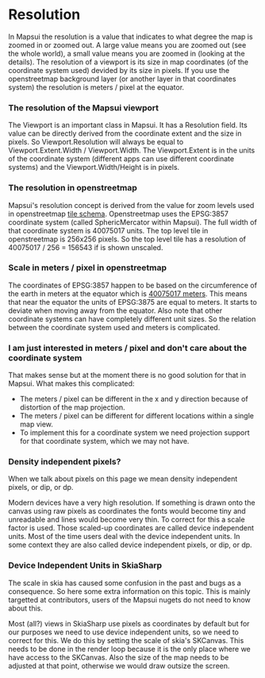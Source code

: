 # Resolution

In Mapsui the resolution is a value that indicates to what degree the map is zoomed in or zoomed out. A large value means you are zoomed out (see the whole world), a small value means you are zoomed in (looking at the details). The resolution of a viewport is its size in map coordinates (of the coordinate system used) devided by its size in pixels. If you use the openstreetmap background layer (or another layer in that coordinates system) the resolution is meters / pixel at the equator.

### The resolution of the Mapsui viewport
The Viewport is an important class in Mapsui. It has a Resolution field. Its value can be directly derived from the coordinate extent and the size in pixels. So Viewport.Resolution will always be equal to Viewport.Extent.Width / Viewport.Width. The Viewport.Extent is in the units of the coordinate system (different apps can use different coordinate systems) and the Viewport.Width/Height is in pixels.

### The resolution in openstreetmap
Mapsui's resolution concept is derived from the value for zoom levels used in openstreetmap [tile schema](https://wiki.openstreetmap.org/wiki/Zoom_levels). Openstreetmap uses the EPSG:3857 coordinate system (called SphericMercator within Mapsui). The full width of that coordinate system is 40075017 units. The top level tile in openstreetmap is 256x256 pixels. So the top level tile has a resolution of 40075017 / 256 = 156543 if is shown unscaled.

### Scale in meters / pixel in openstreetmap
The coordinates of EPSG:3857 happen to be based on the circumference of the earth in meters at the equator which is [40075017 meters](https://en.wikipedia.org/wiki/Earth%27s_circumference). This means that near the equator the units of EPSG:3875 are equal to meters. It starts to deviate when moving away from the equator. Also note that other coordinate systems can have completely different unit sizes. So the relation between the coordinate system used and meters is complicated.

### I am just interested in meters / pixel and don't care about the coordinate system
That makes sense but at the moment there is no good solution for that in Mapsui. What makes this complicated:

- The meters / pixel can be different in the x and y direction because of distortion of the map projection.
- The meters / pixel can be different for different locations within a single map view.
- To implement this for a coordinate system we need projection support for that coordinate system, which we may not have. 

### Density independent pixels?

When we talk about pixels on this page we mean density independent pixels, or dip, or dp.

Modern devices have a very high resolution. If something is drawn onto the canvas using raw pixels as coordinates the fonts would become tiny and unreadable and lines would become very thin. To correct for this a scale factor is used. Those scaled-up coordinates are called device independent units. Most of the time users deal with the device independent units. In some context they are also called device independent pixels, or dip, or dp.

### Device Independent Units in SkiaSharp

The scale in skia has caused some confusion in the past and bugs as a consequence. So here some extra information on this topic. This is mainly targetted at contributors, users of the Mapsui nugets do not need to know about this.

Most (all?) views in SkiaSharp use pixels as coordinates by default but for our purposes we need to use device independent units, so we need to correct for this. We do this by setting the scale of skia's SKCanvas. This needs to be done in the render loop because it is the only place where we have access to the SKCanvas. Also the size of the map needs to be adjusted at that point, otherwise we would draw outsize the screen.
